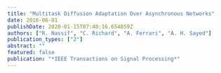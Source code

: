 ```yaml
---
title: "Multitask Diffusion Adaptation Over Asynchronous Networks"
date: 2016-06-01
publishDate: 2020-01-15T07:40:16.654859Z
authors: ["R. Nassif", "C. Richard", "A. Ferrari", "A. H. Sayed"]
publication_types: ["2"]
abstract: ""
featured: false
publication: "*IEEE Transactions on Signal Processing*"
---
```


